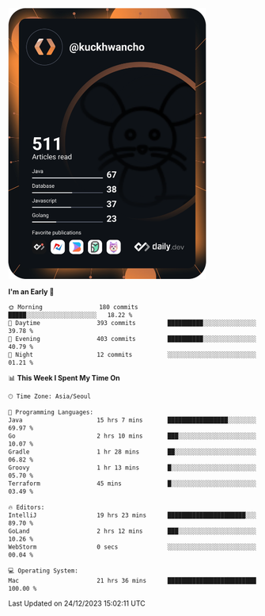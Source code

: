 <a href="https://app.daily.dev/kuckhwancho"><img src="https://github.com/kuckjwi0928/kuckjwi0928/blob/master/devcard.svg" width="400" alt="Kuckjwi Devcard"/></a>

<!--START_SECTION:waka-->
**I'm an Early 🐤** 

```text
🌞 Morning                180 commits         █████░░░░░░░░░░░░░░░░░░░░   18.22 % 
🌆 Daytime                393 commits         ██████████░░░░░░░░░░░░░░░   39.78 % 
🌃 Evening                403 commits         ██████████░░░░░░░░░░░░░░░   40.79 % 
🌙 Night                  12 commits          ░░░░░░░░░░░░░░░░░░░░░░░░░   01.21 % 
```


📊 **This Week I Spent My Time On** 

```text
🕑︎ Time Zone: Asia/Seoul

💬 Programming Languages: 
Java                     15 hrs 7 mins       █████████████████░░░░░░░░   69.97 % 
Go                       2 hrs 10 mins       ███░░░░░░░░░░░░░░░░░░░░░░   10.07 % 
Gradle                   1 hr 28 mins        ██░░░░░░░░░░░░░░░░░░░░░░░   06.82 % 
Groovy                   1 hr 13 mins        █░░░░░░░░░░░░░░░░░░░░░░░░   05.70 % 
Terraform                45 mins             █░░░░░░░░░░░░░░░░░░░░░░░░   03.49 % 

🔥 Editors: 
IntelliJ                 19 hrs 23 mins      ██████████████████████░░░   89.70 % 
GoLand                   2 hrs 12 mins       ███░░░░░░░░░░░░░░░░░░░░░░   10.26 % 
WebStorm                 0 secs              ░░░░░░░░░░░░░░░░░░░░░░░░░   00.04 % 

💻 Operating System: 
Mac                      21 hrs 36 mins      █████████████████████████   100.00 % 
```


 Last Updated on 24/12/2023 15:02:11 UTC
<!--END_SECTION:waka-->
